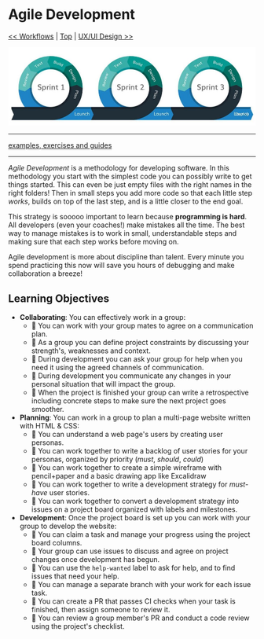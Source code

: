 # Agile Development

[<< Workflows](../workflows/README.md) | [Top](../README.md) | [UX/UI Design >>](../ux-ui-design/README.md)

[![iterating with sprints](./assets/iterating-with-sprints.png)](https://medium.com/@hninja049/understanding-agile-development-8d034ed57fb)

---

[examples, exercises and guides](https://github.com/HackYourFutureBelgium/agile-development)

---

_Agile Development_ is a methodology for developing software. In this methodology you start with the simplest code you can possibly write to get things started. This can even be just empty files with the right names in the right folders! Then in small steps you add more code so that each little step _works_, builds on top of the last step, and is a little closer to the end goal.

This strategy is sooooo important to learn because **programming is hard**. All developers (even your coaches!) make mistakes all the time. The best way to manage mistakes is to work in small, understandable steps and making sure that each step works before moving on.

Agile development is more about discipline than talent. Every minute you spend practicing this now will save you hours of debugging and make collaboration a breeze!

## Learning Objectives

- **Collaborating**: You can effectively work in a group:
  - 🥚 You can work with your group mates to agree on a communication plan.
  - 🥚 As a group you can define project constraints by discussing your strength's, weaknesses and context.
  - 🥚 During development you can ask your group for help when you need it using the agreed channels of communication.
  - 🥚 During development you communicate any changes in your personal situation that will impact the group.
  - 🥚 When the project is finished your group can write a retrospective including concrete steps to make sure the next project goes smoother.
- **Planning**: You can work in a group to plan a multi-page website written with HTML & CSS:
  - 🥚 You can understand a web page's users by creating user personas.
  - 🥚 You can work together to write a backlog of user stories for your personas, organized by priority (_must_, _should_, _could_)
  - 🥚 You can work together to create a simple wireframe with pencil+paper and a basic drawing app like Excalidraw
  - 🐣 You can work together to write a development strategy for _must-have_ user stories.
  - 🐣 You can work together to convert a development strategy into issues on a project board organized with labels and milestones.
- **Development**: Once the project board is set up you can work with your group to develop the website:
  - 🥚 You can claim a task and manage your progress using the project board columns.
  - 🥚 Your group can use issues to discuss and agree on project changes once development has begun.
  - 🥚 You can use the `help-wanted` label to ask for help, and to find issues that need your help.
  - 🥚 You can manage a separate branch with your work for each issue task.
  - 🥚 You can create a PR that passes CI checks when your task is finished, then assign someone to review it.
  - 🐣 You can review a group member's PR and conduct a code review using the project's checklist.
